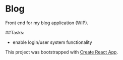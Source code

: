# Blog

Front end for my blog application (WIP).

##Tasks:

  - enable login/user system functionality

This project was bootstrapped with [Create React App](https://github.com/facebook/create-react-app).
